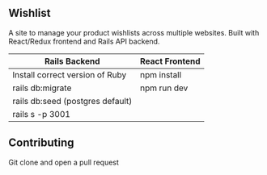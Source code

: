 ## Wishlist 
A site to manage your product wishlists across multiple websites. Built with React/Redux frontend and Rails API backend. 

|Rails Backend                    |React Frontend   |
|---------------------------------|-----------------|
|Install correct version of Ruby  |npm install      |
|rails db:migrate                 |npm run dev      |
|rails db:seed (postgres default) |                 |
|rails s -p 3001                  |                 |

## Contributing 
Git clone and open a pull request 
